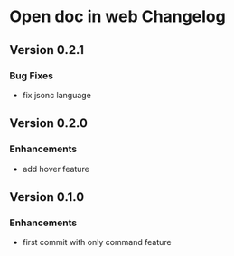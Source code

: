 # Open doc in web Changelog

## Version 0.2.1
### Bug Fixes
* fix jsonc language

## Version 0.2.0
### Enhancements
* add hover feature

## Version 0.1.0
### Enhancements
* first commit with only command feature
